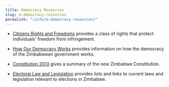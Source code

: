 ```yaml
---
title: Democracy Resources
slug: m-democracy-resources
permalink: "/info/m-democracy-resources/"
---
```


- [Citizens Rights and Freedoms](citizens-rights-freedoms) provides a class of rights that protect individuals' freedom from infringement. 

- [How Our Democracy Works](how-our-democracy-works) provides information on how the democracy of the Zimbabwean government works.

- [Constitution 2013](constitution--zimbabwe-2013) gives a summary of the new Zimbabwe Constitution.

- [Electoral Law and Legislation](electoral-law-and-legislation) provides lists and links to current laws and legislation relevant to elections in Zimbabwe.
